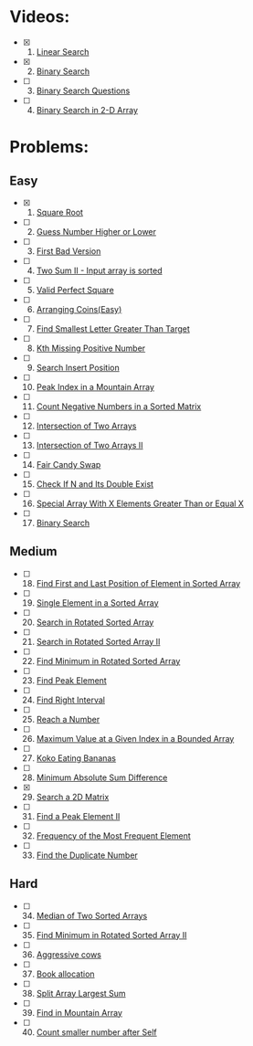 # Videos:

- [x] 1. [Linear Search](https://youtu.be/_HRA37X8N_Q)
- [x] 2. [Binary Search](https://youtu.be/f6UU7V3szVw)
- [ ] 3. [Binary Search Questions](https://youtu.be/W9QJ8HaRvJQ)
- [ ] 4. [Binary Search in 2-D Array](https://www.youtube.com/watch?v=enI_KyGLYPo)

# Problems:

## Easy

- [x] 1. [Square Root](https://leetcode.com/problems/sqrtx/)
- [ ] 2. [Guess Number Higher or Lower](https://leetcode.com/problems/guess-number-higher-or-lower/)
- [ ] 3. [First Bad Version](https://leetcode.com/problems/first-bad-version/)
- [ ] 4. [Two Sum II - Input array is sorted](https://leetcode.com/problems/two-sum-ii-input-array-is-sorted/)
- [ ] 5. [Valid Perfect Square](https://leetcode.com/problems/valid-perfect-square/)
- [ ] 6. [Arranging Coins(Easy)](https://leetcode.com/problems/arranging-coins/)
- [ ] 7. [Find Smallest Letter Greater Than Target](https://leetcode.com/problems/find-smallest-letter-greater-than-target/)
- [ ] 8. [Kth Missing Positive Number](https://leetcode.com/problems/kth-missing-positive-number/)
- [ ] 9. [Search Insert Position](https://leetcode.com/problems/search-insert-position/)
- [ ] 10. [Peak Index in a Mountain Array](https://leetcode.com/problems/peak-index-in-a-mountain-array/)
- [ ] 11. [Count Negative Numbers in a Sorted Matrix](https://leetcode.com/problems/count-negative-numbers-in-a-sorted-matrix/)
- [ ] 12. [Intersection of Two Arrays](https://leetcode.com/problems/intersection-of-two-arrays/)
- [ ] 13. [Intersection of Two Arrays II](https://leetcode.com/problems/intersection-of-two-arrays-ii/)
- [ ] 14. [Fair Candy Swap](https://leetcode.com/problems/fair-candy-swap/)
- [ ] 15. [Check If N and Its Double Exist](https://leetcode.com/problems/check-if-n-and-its-double-exist/)
- [ ] 16. [Special Array With X Elements Greater Than or Equal X](https://leetcode.com/problems/special-array-with-x-elements-greater-than-or-equal-x/)
- [ ] 17. [Binary Search](https://leetcode.com/problems/binary-search/)

## Medium

- [ ] 18. [Find First and Last Position of Element in Sorted Array](https://leetcode.com/problems/find-first-and-last-position-of-element-in-sorted-array/)
- [ ] 19. [Single Element in a Sorted Array](https://leetcode.com/problems/single-element-in-a-sorted-array/)
- [ ] 20. [Search in Rotated Sorted Array](https://leetcode.com/problems/search-in-rotated-sorted-array/)
- [ ] 21. [Search in Rotated Sorted Array II](https://leetcode.com/problems/search-in-rotated-sorted-array-ii/)
- [ ] 22. [Find Minimum in Rotated Sorted Array](https://leetcode.com/problems/find-minimum-in-rotated-sorted-array/)
- [ ] 23. [Find Peak Element](https://leetcode.com/problems/find-peak-element/)
- [ ] 24. [Find Right Interval](https://leetcode.com/problems/find-right-interval/)
- [ ] 25. [Reach a Number](https://leetcode.com/problems/reach-a-number/)
- [ ] 26. [Maximum Value at a Given Index in a Bounded Array](https://leetcode.com/problems/maximum-value-at-a-given-index-in-a-bounded-array/)
- [ ] 27. [Koko Eating Bananas](https://leetcode.com/problems/koko-eating-bananas/)
- [ ] 28. [Minimum Absolute Sum Difference](https://leetcode.com/problems/minimum-absolute-sum-difference/)
- [x] 29. [Search a 2D Matrix](https://leetcode.com/problems/search-a-2d-matrix/)
- [ ] 31. [Find a Peak Element II](https://leetcode.com/problems/find-a-peak-element-ii/)
- [ ] 32. [Frequency of the Most Frequent Element](https://leetcode.com/problems/frequency-of-the-most-frequent-element/)
- [ ] 33. [Find the Duplicate Number](https://leetcode.com/problems/find-the-duplicate-number/)

## Hard

- [ ] 34. [Median of Two Sorted Arrays](https://leetcode.com/problems/median-of-two-sorted-arrays/)
- [ ] 35. [Find Minimum in Rotated Sorted Array II](https://leetcode.com/problems/find-minimum-in-rotated-sorted-array-ii/)
- [ ] 36. [Aggressive cows](https://www.spoj.com/problems/AGGRCOW/)
- [ ] 37. [Book allocation](https://www.geeksforgeeks.org/allocate-minimum-number-pages/)
- [ ] 38. [Split Array Largest Sum](https://leetcode.com/problems/split-array-largest-sum/)
- [ ] 39. [Find in Mountain Array](https://leetcode.com/problems/find-in-mountain-array/)
- [ ] 40. [Count smaller number after Self](https://leetcode.com/problems/count-of-smaller-numbers-after-self/)

